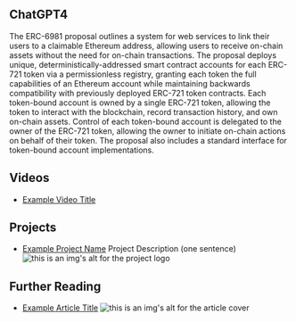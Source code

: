 ## ChatGPT4

The ERC-6981 proposal outlines a system for web services to link their users to a claimable Ethereum address, allowing users to receive on-chain assets without the need for on-chain transactions. The proposal deploys unique, deterministically-addressed smart contract accounts for each ERC-721 token via a permissionless registry, granting each token the full capabilities of an Ethereum account while maintaining backwards compatibility with previously deployed ERC-721 token contracts. Each token-bound account is owned by a single ERC-721 token, allowing the token to interact with the blockchain, record transaction history, and own on-chain assets. Control of each token-bound account is delegated to the owner of the ERC-721 token, allowing the owner to initiate on-chain actions on behalf of their token. The proposal also includes a standard interface for token-bound account implementations.

## Videos

- [Example Video Title](https://www.youtube.com/watch?v=TDGq4aeevgY)

## Projects

- [Example Project Name](https://xxxx.xxx/xxxxx) Project Description (one sentence) ![this is an img's alt for the project logo](https://xxxx.xxx/project-logo.xxx)

## Further Reading

- [Example Article Title](https://xxxx.xxx/xxxxx) ![this is an img's alt for the article cover](https://xxxx.xxx/article-cover.xxx)
